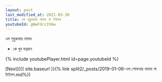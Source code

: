 ```yaml
---
layout: post
last_modified_at: 2021-03-30
title: ওম সুয়ুকথায় নামায গা টাইমস
youtubeId: gWwFdrcIh6w
---
```

 
 
 ওম সুয়ুকথায় নামায  
 
 -  কে খুব যত্নবান 
 
  
 
  
 
 
 
 
 
 


{% include youtubePlayer.html id=page.youtubeId %}
 
[Next]({{ site.baseurl }}{% link  split2/_posts/2019-01-06-ওম শোভনায় নামায গা টাইমস.md%})
 
